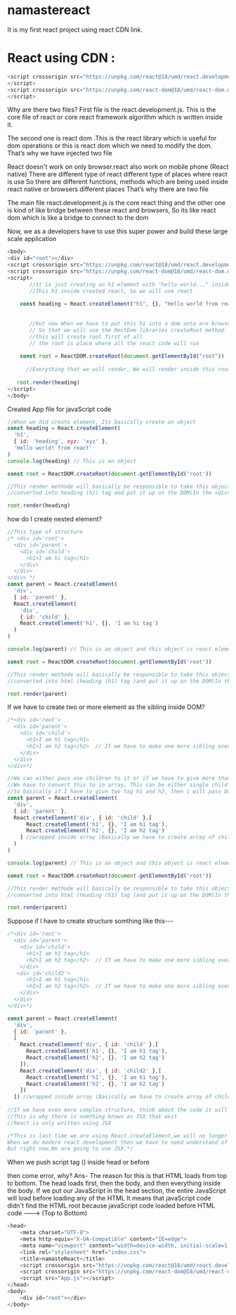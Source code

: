 # namastereact
It is my first react project using react CDN link.
# React using CDN :
```js
<script crossorigin src="https://unpkg.com/react@18/umd/react.development.js">
</script>
<script crossorigin src="https://unpkg.com/react-dom@18/umd/react-dom.development.js">
</script>
```
Why are there two files?
First file is the react.development.js. This is the core file of react or core react framework algorithm which is written inside it.

The second one is react dom .This is the react library which is useful for dom operations or this is react dom which we need to modify the dom.
That’s why we have injected two file

React doesn't work on only browser.react also work on mobile phone (React native)
There are different type of react different type of places where  react is use
So there are different functions, methods which are being used inside react native or browsers different places That’s why there are two file

The main file react.development.js is the core react thing and the other one is kind of like bridge between these react and browsers, So its like react dom which is like a bridge to connect to the dom

Now, we as a developers have to use this super power and build these large scale application
```js
<body>
<div id="root"></div>
<script crossorigin src="https://unpkg.com/react@18/umd/react.development.js"></script>
<script crossorigin src="https://unpkg.com/react-dom@18/umd/react-dom.development.js"></script>
<script>
       //it is just creating an h1 element with "hello world..." inside react, That is a core react thing
       //This h1 inside created react, So we will use react
 
    const heading = React.createElement("h1", {}, "Hello world from react")
    
       
       //but now When we have to put this h1 into a dom onto are browsers
       // So that we will use the RectDom libraries createRoot method
       //this will create root first of all
       // the root is place where all the react code will run
      
    const root = ReactDOM.createRoot(document.getElementById("root"))
     
      //Everything that we will render, We will render inside this root
    
   root.render(heading)
</script>
</body>
```
Created App file for javaScript code 
```js
//When we did create element, Its basically create an object
const heading = React.createElement(
  'h1',
  { id: 'heading', xyz: 'xyz' },
  'Hello world! from react'
)
console.log(heading) // This is an object

const root = ReactDOM.createRoot(document.getElementById('root'))

//This render methode will basically be responsible to take this object and put it up
//converted into heading (h1) tag and put it up on the DOM(In the <div></div>)

root.render(heading)
```
how do I create nested element?
```js
//This type of structure
/* <div id='root'>
  <div id='parent'>
    <div id='child'>
      <h1>I am hi tag</h1>
    </div>
  </div>
</div> */
const parent = React.createElement(
  'div',
  { id: 'parent' },
  React.createElement(
    'div',
    { id: 'child' },
    React.createElement('h1', {}, 'I am hi tag')
  )
)

console.log(parent) // This is an object and this object is react element

const root = ReactDOM.createRoot(document.getElementById('root'))

//This render methode will basically be responsible to take this object and put it up
//converted into html (heading (h1) tag )and put it up on the DOM(In the <div></div>)

root.render(parent)
```
If we have to create two or more element as the sibling inside DOM?
```js
/*<div id='root'>
  <div id='parent'>
    <div id='child'>
      <h1>I am h1 tag</h1>
      <h2>I am h2 tag</h2>  // If we have to make one more sibling over here
    </div>
  </div>
</div>*/

//We can either pass one children to it or if we have to give more than one children
//We have to convert this to in array, This can be either single child or an array of different children
//So basically if I have to give two tag h1 and h2, then i will pass both tag inside array or wrapped inside array
const parent = React.createElement(
  'div',
  { id: 'parent' },
  React.createElement('div', { id: 'child' },[
      React.createElement('h1', {}, 'I am h1 tag'),
      React.createElement('h2', {}, 'I am h2 tag')
    ] //wrapped inside array (Basically we have to create array of childrens)
  )
)

console.log(parent) // This is an object and this object is react element

const root = ReactDOM.createRoot(document.getElementById('root'))

//This render methode will basically be responsible to take this object and put it up
//converted into html (heading (h1) tag )and put it up on the DOM(In the <div></div>)

root.render(parent)
```
Suppose if I have to create structure somthing like this---
```js
/*<div id='root'>
  <div id='parent'>
    <div id='child'>
      <h1>I am h1 tag</h1>
      <h2>I am h2 tag</h2>  // If we have to make one more sibling over here
    </div>
   <div id='child2'>
      <h1>I am h1 tag</h1>
      <h2>I am h2 tag</h2>  // If we have to make one more sibling over here
    </div>
  </div>
</div>*/

const parent = React.createElement(
  'div',
  { id: 'parent' },
  [
    React.createElement('div', { id: 'child' },[
      React.createElement('h1', {}, 'I am h1 tag'),
      React.createElement('h2', {}, 'I am h2 tag')
    ]),
    React.createElement('div', { id: 'child2' },[
      React.createElement('h1', {}, 'I am h1 tag'),
      React.createElement('h2', {}, 'I am h2 tag')
    ])
  ]) //wrapped inside array (Basically we have to create array of childrens)
  
//If we have even more complex structure, think about the code it will become later on its very complicated 
//This is why there is somthing known as JSX that exit
//React is only written using JSX

/*This is last time we are using React.createElement,we will no longer using React.createElement,but I wanted to show you to the core of React this is how we create h1 element, div or ... inside react.
When we do modern react development then we have to need understand of react core thing,
But right now,We are going to use JSX.*/
```
When we push script tag (<script src="App.js"> </script>) inside head or before <div id = "root"> </div> then come error, why?
Ans- The reason for this is that HTML loads from top to bottom. The head loads first, then the body, and then everything inside the body. If we put our JavaScript in the head section, the entire JavaScript will load before loading any of the HTML
It means that javaScript code didn't find the HTML root because javaScript code loaded before HTML code ---> (Top to Bottom)
```js
<head>
    <meta charset="UTF-8">
    <meta http-equiv="X-UA-Compatible" content="IE=edge">
    <meta name="viewport" content="width=device-width, initial-scale=1.0">
    <link rel="stylesheet" href="index.css">
    <title>namasteReact</title>
    <script crossorigin src="https://unpkg.com/react@18/umd/react.development.js"></script>
    <script crossorigin src="https://unpkg.com/react-dom@18/umd/react-dom.development.js"></script>
    <script src="App.js"></script>
</head>
<body>
    <div id="root"></div>
</body>
```
